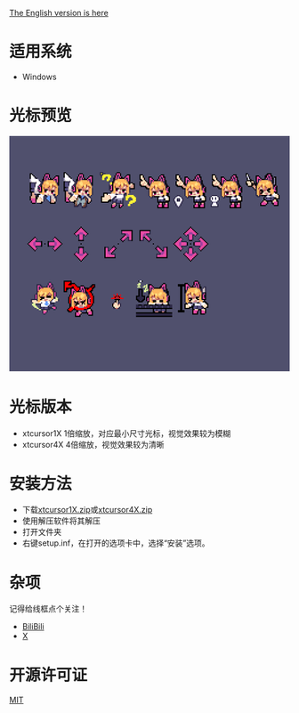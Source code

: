[The English version is here](README.en-US.md)
# 适用系统
- Windows
# 光标预览
![image](Images/Preview.gif)
# 光标版本
 - xtcursor1X
 1倍缩放，对应最小尺寸光标，视觉效果较为模糊
- xtcursor4X
4倍缩放，视觉效果较为清晰
# 安装方法
- 下载[xtcursor1X.zip](https://github.com/xiankuang/xkxkcursor/releases/latest/download/xtcursor1X.zip)或[xtcursor4X.zip](https://github.com/xiankuang/xkxkcursor/releases/latest/download/xtcursor4X.zip)
- 使用解压软件将其解压
- 打开文件夹
- 右键setup.inf，在打开的选项卡中，选择“安装”选项。
# 杂项
记得给线框点个关注！
- [BiliBili](https://space.bilibili.com/400839602)
- [X](https://twitter.com/xiankuangxk)
# 开源许可证
[MIT](LICENSE.txt)